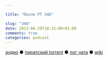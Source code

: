 ```yaml
---

title: "После РТ 346"

slug: "346"
date: 2013-06-29T18:15:00+03:00
comments: true
categories: podcast
---
```

[аудио](http://cdn.radio-t.com/rt346post.mp3) ● [пиратский torrent](/torrents/rt347post.mp3.torrent) ● [лог чата](http://chat.radio-t.com/logs/radio-t-346.html) ● [wiki](http://wiki.radio-t.com/%D0%9F%D0%BE%D1%81%D0%BB%D0%B5_%D0%A0%D0%A2_346) <audio src="http://cdn.radio-t.com/rt346post.mp3" preload="none">
